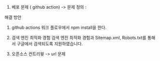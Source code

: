 1. 베포 문제 ( github action)
-> 문제 정의 : 

해결 방안
1. github actions 워크 플로우에서 npm install을 한다. 



2. 검색 엔진 최적화 경험
검색 엔진 최적화 경험과 Sitemap.xml, Robots.txt를 통해서 구글에서 검색되도록 지원하였습니다.




4. 오픈소스 컨트리븃
->  url 문제 
